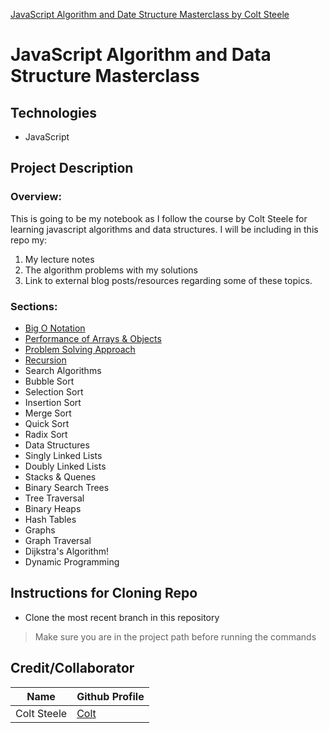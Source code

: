 [JavaScript Algorithm and Date Structure Masterclass by Colt Steele](https://www.udemy.com/share/101X5sAEodd1ZRQHo=/)

# JavaScript Algorithm and Data Structure Masterclass

## Technologies

- JavaScript

## Project Description

### Overview:

This is going to be my notebook as I follow the course by Colt Steele for learning javascript algorithms and data structures. I will be including in this repo my:

1.  My lecture notes
2.  The algorithm problems with my solutions
3.  Link to external blog posts/resources regarding some of these topics.

### Sections:

- [Big O Notation](algo_Course/BigONotation)
- [Performance of Arrays & Objects](algo_Course/ArraysAndObjects)
- [Problem Solving Approach](algo_Course/ProblemSolvingPatterns)
- [Recursion](algo_Course/Recursion)
- Search Algorithms
- Bubble Sort
- Selection Sort
- Insertion Sort
- Merge Sort
- Quick Sort
- Radix Sort
- Data Structures
- Singly Linked Lists
- Doubly Linked Lists
- Stacks & Quenes
- Binary Search Trees
- Tree Traversal
- Binary Heaps
- Hash Tables
- Graphs
- Graph Traversal
- Dijkstra's Algorithm!
- Dynamic Programming

## Instructions for Cloning Repo

- Clone the most recent branch in this repository

> Make sure you are in the project path before running the commands

## Credit/Collaborator

| Name        | Github Profile                  |
| ----------- | ------------------------------- |
| Colt Steele | [Colt](https://github.com/Colt) |
